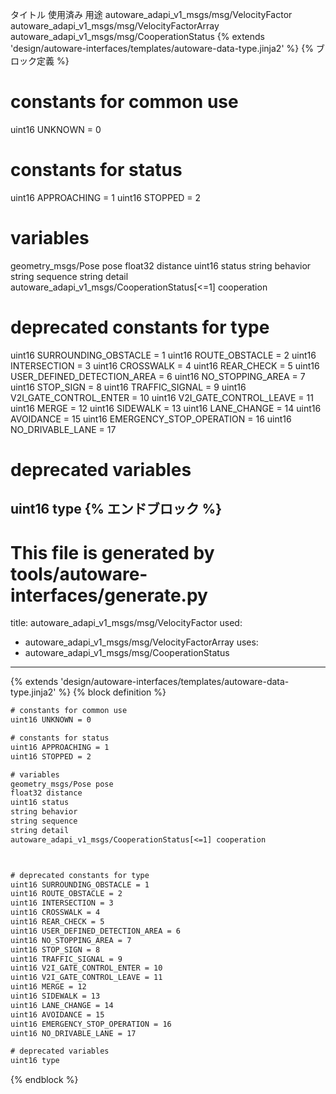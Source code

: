 タイトル	使用済み	用途
autoware_adapi_v1_msgs/msg/VelocityFactor
autoware_adapi_v1_msgs/msg/VelocityFactorArray
autoware_adapi_v1_msgs/msg/CooperationStatus
{% extends 'design/autoware-interfaces/templates/autoware-data-type.jinja2' %} {% ブロック定義 %}

# constants for common use
uint16 UNKNOWN = 0

# constants for status
uint16 APPROACHING = 1
uint16 STOPPED = 2

# variables
geometry_msgs/Pose pose
float32 distance
uint16 status
string behavior
string sequence
string detail
autoware_adapi_v1_msgs/CooperationStatus[<=1] cooperation



# deprecated constants for type
uint16 SURROUNDING_OBSTACLE = 1
uint16 ROUTE_OBSTACLE = 2
uint16 INTERSECTION = 3
uint16 CROSSWALK = 4
uint16 REAR_CHECK = 5
uint16 USER_DEFINED_DETECTION_AREA = 6
uint16 NO_STOPPING_AREA = 7
uint16 STOP_SIGN = 8
uint16 TRAFFIC_SIGNAL = 9
uint16 V2I_GATE_CONTROL_ENTER = 10
uint16 V2I_GATE_CONTROL_LEAVE = 11
uint16 MERGE = 12
uint16 SIDEWALK = 13
uint16 LANE_CHANGE = 14
uint16 AVOIDANCE = 15
uint16 EMERGENCY_STOP_OPERATION = 16
uint16 NO_DRIVABLE_LANE = 17

# deprecated variables
uint16 type
{% エンドブロック %}
---
# This file is generated by tools/autoware-interfaces/generate.py
title: autoware_adapi_v1_msgs/msg/VelocityFactor
used:
  - autoware_adapi_v1_msgs/msg/VelocityFactorArray
uses:
  - autoware_adapi_v1_msgs/msg/CooperationStatus
---

{% extends 'design/autoware-interfaces/templates/autoware-data-type.jinja2' %}
{% block definition %}

```txt
# constants for common use
uint16 UNKNOWN = 0

# constants for status
uint16 APPROACHING = 1
uint16 STOPPED = 2

# variables
geometry_msgs/Pose pose
float32 distance
uint16 status
string behavior
string sequence
string detail
autoware_adapi_v1_msgs/CooperationStatus[<=1] cooperation



# deprecated constants for type
uint16 SURROUNDING_OBSTACLE = 1
uint16 ROUTE_OBSTACLE = 2
uint16 INTERSECTION = 3
uint16 CROSSWALK = 4
uint16 REAR_CHECK = 5
uint16 USER_DEFINED_DETECTION_AREA = 6
uint16 NO_STOPPING_AREA = 7
uint16 STOP_SIGN = 8
uint16 TRAFFIC_SIGNAL = 9
uint16 V2I_GATE_CONTROL_ENTER = 10
uint16 V2I_GATE_CONTROL_LEAVE = 11
uint16 MERGE = 12
uint16 SIDEWALK = 13
uint16 LANE_CHANGE = 14
uint16 AVOIDANCE = 15
uint16 EMERGENCY_STOP_OPERATION = 16
uint16 NO_DRIVABLE_LANE = 17

# deprecated variables
uint16 type
```

{% endblock %}
